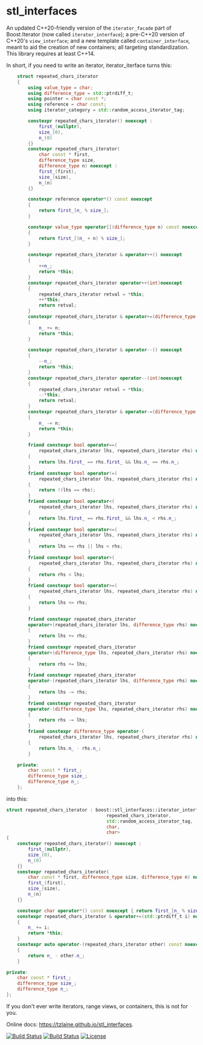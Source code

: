 # stl_interfaces

An updated C++20-friendly version of the `iterator_facade` part of
Boost.Iterator (now called `iterator_interface`); a pre-C++20 version of
C++20's `view_interface`; and a new template called `container_interface`,
meant to aid the creation of new containers; all targeting standardization.
This library requires at least C++14.

In short, if you need to write an iterator, iterator_iterface turns this:

```c++
    struct repeated_chars_iterator
    {
        using value_type = char;
        using difference_type = std::ptrdiff_t;
        using pointer = char const *;
        using reference = char const;
        using iterator_category = std::random_access_iterator_tag;

        constexpr repeated_chars_iterator() noexcept :
            first_(nullptr),
            size_(0),
            n_(0)
        {}
        constexpr repeated_chars_iterator(
            char const * first,
            difference_type size,
            difference_type n) noexcept :
            first_(first),
            size_(size),
            n_(n)
        {}

        constexpr reference operator*() const noexcept
        {
            return first_[n_ % size_];
        }

        constexpr value_type operator[](difference_type n) const noexcept
        {
            return first_[(n_ + n) % size_];
        }

        constexpr repeated_chars_iterator & operator++() noexcept
        {
            ++n_;
            return *this;
        }
        constexpr repeated_chars_iterator operator++(int)noexcept
        {
            repeated_chars_iterator retval = *this;
            ++*this;
            return retval;
        }
        constexpr repeated_chars_iterator & operator+=(difference_type n) noexcept
        {
            n_ += n;
            return *this;
        }

        constexpr repeated_chars_iterator & operator--() noexcept
        {
            --n_;
            return *this;
        }
        constexpr repeated_chars_iterator operator--(int)noexcept
        {
            repeated_chars_iterator retval = *this;
            --*this;
            return retval;
        }
        constexpr repeated_chars_iterator & operator-=(difference_type n) noexcept
        {
            n_ -= n;
            return *this;
        }

        friend constexpr bool operator==(
            repeated_chars_iterator lhs, repeated_chars_iterator rhs) noexcept
        {
            return lhs.first_ == rhs.first_ && lhs.n_ == rhs.n_;
        }
        friend constexpr bool operator!=(
            repeated_chars_iterator lhs, repeated_chars_iterator rhs) noexcept
        {
            return !(lhs == rhs);
        }
        friend constexpr bool operator<(
            repeated_chars_iterator lhs, repeated_chars_iterator rhs) noexcept
        {
            return lhs.first_ == rhs.first_ && lhs.n_ < rhs.n_;
        }
        friend constexpr bool operator<=(
            repeated_chars_iterator lhs, repeated_chars_iterator rhs) noexcept
        {
            return lhs == rhs || lhs < rhs;
        }
        friend constexpr bool operator>(
            repeated_chars_iterator lhs, repeated_chars_iterator rhs) noexcept
        {
            return rhs < lhs;
        }
        friend constexpr bool operator>=(
            repeated_chars_iterator lhs, repeated_chars_iterator rhs) noexcept
        {
            return lhs <= rhs;
        }

        friend constexpr repeated_chars_iterator
        operator+(repeated_chars_iterator lhs, difference_type rhs) noexcept
        {
            return lhs += rhs;
        }
        friend constexpr repeated_chars_iterator
        operator+(difference_type lhs, repeated_chars_iterator rhs) noexcept
        {
            return rhs += lhs;
        }
        friend constexpr repeated_chars_iterator
        operator-(repeated_chars_iterator lhs, difference_type rhs) noexcept
        {
            return lhs -= rhs;
        }
        friend constexpr repeated_chars_iterator
        operator-(difference_type lhs, repeated_chars_iterator rhs) noexcept
        {
            return rhs -= lhs;
        }
        friend constexpr difference_type operator-(
            repeated_chars_iterator lhs, repeated_chars_iterator rhs) noexcept
        {
            return lhs.n_ - rhs.n_;
        }

    private:
        char const * first_;
        difference_type size_;
        difference_type n_;
    };
```

into this:

```c++
struct repeated_chars_iterator : boost::stl_interfaces::iterator_interface<
                                     repeated_chars_iterator,
                                     std::random_access_iterator_tag,
                                     char,
                                     char>
{
    constexpr repeated_chars_iterator() noexcept :
        first_(nullptr),
        size_(0),
        n_(0)
    {}
    constexpr repeated_chars_iterator(
        char const * first, difference_type size, difference_type n) noexcept :
        first_(first),
        size_(size),
        n_(n)
    {}

    constexpr char operator*() const noexcept { return first_[n_ % size_]; }
    constexpr repeated_chars_iterator & operator+=(std::ptrdiff_t i) noexcept
    {
        n_ += i;
        return *this;
    }
    constexpr auto operator-(repeated_chars_iterator other) const noexcept
    {
        return n_ - other.n_;
    }

private:
    char const * first_;
    difference_type size_;
    difference_type n_;
};
```

If you don't ever write iterators, range views, or containers, this is not for you.

Online docs: https://tzlaine.github.io/stl_interfaces.

[![Build Status](https://travis-ci.org/tzlaine/stl_interfaces.svg?branch=master)](https://travis-ci.org/tzlaine/stl_interfaces)
[![Build Status](https://ci.appveyor.com/api/projects/status/github/tzlaine/stl_interfaces?branch=master&svg=true)](https://ci.appveyor.com/project/tzlaine/stl_interfaces)
[![License](https://img.shields.io/badge/license-boost-brightgreen.svg)](LICENSE_1_0.txt)
